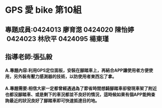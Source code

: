 # GPS 愛 bike 第10組
## 專題成員:0424013 廖育滺 0424020 陳怡婷  0424023 林欣平 0424095 楊東瑾
## 指導老師:張弘毅
#### A.專題內容:利用GPS定位面板，安裝在腳踏車上，再結合APP讓使用者方便使用，另外裝有壓力感測器的技術，以防使用者東西忘了拿。
#### A.專題需要:相信大家一定都曾經遇過為了節省時間想騎腳踏車卻發現車架了附近也都沒腳踏車、或是剩下的車況都並不良好的情況，這時候如果有個APP能夠查詢最近的狀況良好了腳踏車即可快速抵達目的地。
